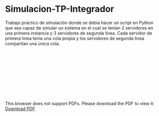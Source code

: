 # Simulacion-TP-Integrador
Trabajo practico de simulación donde se debía hacer un script en Python que sea capaz de simular un sistema en el cual se tenían 2 servidores en una primera instancia y 3 servidores de segunda linea. Cada servidor de primera linea tenia una cola propia y los servidores de segunda linea compartían una única cola.



<object data="https://github.com/elcurco8/Simulacion-TP-Integrador/blob/master/Sim-TPI/imagenes/TP_SIM.pdf" width="750px" height="750px">
    <embed src="https://github.com/elcurco8/Simulacion-TP-Integrador/blob/master/Sim-TPI/imagenes/TP_SIM.pdf" type="application/pdf">
        <p>This browser does not support PDFs. Please download the PDF to view it: <a href="https://github.com/elcurco8/Simulacion-TP-Integrador/blob/master/Sim-TPI/imagenes/TP_SIM.pdf">Download PDF</a>.</p>
    </embed>
</object>

